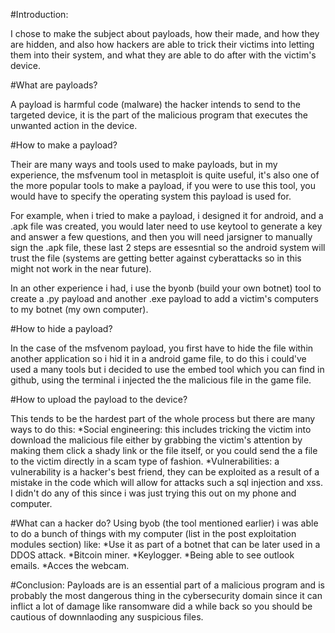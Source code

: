 #Introduction:

I chose to make the subject about payloads, how their made, and how they are hidden, and also how hackers are able to trick their victims into letting them into their system, and what they are able to do after with the victim's device.

#What are payloads?

A payload is harmful code (malware) the hacker intends to send to the targeted device, it is the part of the malicious program that executes the unwanted action in the device.



#How to make a payload?

Their are many ways and tools used to make payloads, but in my experience, the msfvenum tool in metasploit is quite useful, it's also one of the more popular tools to make a payload, if you were to use this tool, you would have to specify the operating system this payload is used for.

For example, when i tried to make a payload, i designed it for android, and a .apk file was created, you would later need to use keytool to generate a key and answer a few questions, and then you will need jarsigner to manually sign the .apk file, these last 2 steps are essesntial so the android system will trust the file (systems are getting better against cyberattacks so in this might not work in the near future).

In an other experience i had, i use the byonb (build your own botnet) tool to create a .py payload and another .exe payload to add a victim's computers to my botnet (my own computer).



#How to hide a payload?

In the case of the msfvenom payload, you first have to hide the file within another application so i hid it in a android game file, to do this i could've used a many tools but i decided to use the embed tool which you can find in github, using the terminal i injected the the malicious file in the game file.



#How to upload the payload to the device?

This tends to be the hardest part of the whole process but there are many ways to do this:
	*Social engineering: this includes tricking the victim into download the malicious file either by grabbing the victim's attention by making them click a shady link or the file itself, or you could send the a file to the victim directly in a scam type of fashion.
	*Vulnerabilities: a vulnerability is a hacker's best friend, they can be exploited as a result of a mistake in the code which will allow for attacks such a sql injection and xss.
I didn't do any of this since i was just trying this out on my phone and computer.
	
	
	
#What can a hacker do?
Using byob (the tool mentioned earlier) i was able to do a bunch of things with my computer (list in the post exploitation modules section) like:
	*Use it as part of a botnet that can be later used in a DDOS attack.
	*Bitcoin miner.
	*Keylogger.
	*Being able to see outlook emails.
	*Acces the webcam.
	
	

#Conclusion:
Payloads are is an essential part of a malicious program and is probably the most dangerous thing in the cybersecurity domain since it can inflict a lot of damage like ransomware did a while back so you should be cautious of downnlaoding any suspicious files.
